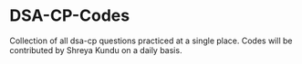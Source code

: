 # DSA-CP-Codes
Collection of all dsa-cp questions practiced at a single place.
Codes will be contributed by Shreya Kundu on a daily basis.
